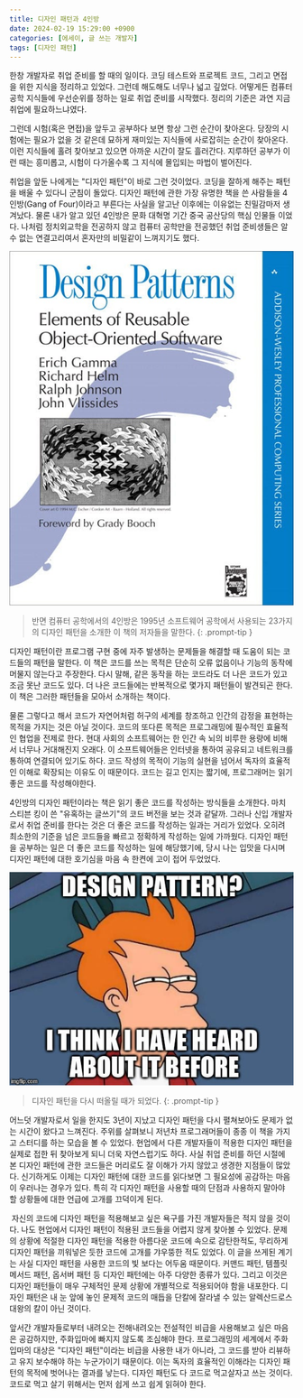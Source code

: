 ```yaml
---
title: 디자인 패턴과 4인방
date: 2024-02-19 15:29:00 +0900
categories: [에세이, 글 쓰는 개발자]
tags: [디자인 패턴]
---
```

한창 개발자로 취업 준비를 할 때의 일이다. 코딩 테스트와 프로젝트 코드, 그리고 면접을 위한 지식을 정리하고 있었다. 그런데 해도해도 너무나 넓고 깊었다. 어떻게든 컴퓨터 공학 지식들에 우선순위를 정하는 일로 취업 준비를 시작했다. 정리의 기준은 과연 지금 취업에 필요하느냐였다.  


​그런데 시험(혹은 면접)을 앞두고 공부하다 보면 항상 그런 순간이 찾아온다. 당장의 시험에는 필요가 없을 것 같은데 묘하게 재미있는 지식들에 사로잡히는 순간이 찾아온다. 이런 지식들에 홀려 찾아보고 있으면 아까운 시간이 잘도 흘러간다. 지루하던 공부가 이런 때는 흥미롭고, 시험이 다가올수록 그 지식에 몰입되는 마법이 벌어진다.


취업을 앞둔 나에게는 "디자인 패턴"이 바로 그런 것이었다. 코딩을 잘하게 해주는 패턴을 배울 수 있다니 군침이 돌았다. 디자인 패턴에 관한 가장 유명한 책을 쓴 사람들을 4인방(Gang of Four)이라고 부른다는 사실을 알고난 이후에는 이유없는 친밀감마저 생겨났다. 물론 내가 알고 있던 4인방은 문화 대혁명 기간 중국 공산당의 핵심 인물들 이었다. 나처럼 정치외교학을 전공하지 않고 컴퓨터 공학만을 전공했던 취업 준비생들은 알 수 없는 연결고리여서 혼자만의 비밀같이 느껴지기도 했다.


![](/assets/img/design-patterns-book.jpg)

> 반면 컴퓨터 공학에서의 4인방은 1995년 소프트웨어 공학에서 사용되는 23가지의 디자인 패턴을 소개한 이 책의 저자들을 말한다.
{: .prompt-tip }


디자인 패턴이란 프로그램 구현 중에 자주 발생하는 문제들을 해결할 때 도움이 되는 코드들의 패턴을 말한다. 이 책은 코드를 쓰는 목적은 단순히 오류 없음이나 기능의 동작에 머물지 않는다고 주장한다. 다시 말해, 같은 동작을 하는 코드라도 더 나은 코드가 있고 조금 못난 코드도 있다. 더 나은 코드들에는 반복적으로 몇가지 패턴들이 발견되곤 한다. 이 책은 그러한 패턴들을 모아서 소개하는 책이다.


물론 그렇다고 해서 코드가 자연어처럼 허구의 세계를 창조하고 인간의 감정을 표현하는 목적을 가지는 것은 아닐 것이다. 코드의 또다른 목적은 프로그래밍에 필수적인 효율적인 협업을 전제로 한다. 현대 사회의 소프트웨어는 한 인간 속 뇌의 비루한 용량에 비해서 너무나 거대해진지 오래다. 이 소프트웨어들은 인터넷을 통하여 공유되고 네트워크를 통하여 연결되어 있기도 하다. 코드 작성의 목적이 기능의 실현을 넘어서 독자의 효율적인 이해로 확장되는 이유도 이 때문이다. 코드는 길고 인지는 짧기에, 프로그래머는 읽기 좋은 코드를 작성해야한다.  


4인방의 디자인 패턴이라는 책은 읽기 좋은 코드를 작성하는 방식들을 소개한다. 마치 스티븐 킹이 쓴 "유혹하는 글쓰기"의 코드 버전을 보는 것과 같달까. 그러나 신입 개발자로서 취업 준비를 한다는 것은 더 좋은 코드를 작성하는 일과는 거리가 있었다. 오히려 최소한의 기준을 넘은 코드들을 빠르고 정확하게 작성하는 일에 가까웠다. 디자인 패턴을 공부하는 일은 더 좋은 코드를 작성하는 일에 해당했기에, 당시 나는 입맛을 다시며 디자인 패턴에 대한 호기심을 마음 속 한켠에 고이 접어 두었었다.

![](/assets/img/heard-design-pattern.jpg)

> 디자인 패턴을 다시 떠올릴 때가 되었다.
{: .prompt-tip }

어느덧 개발자로서 일을 한지도 3년이 지났고 디자인 패턴을 다시 펼쳐보아도 문제가 없는 시간이 왔다고 느껴진다. 주위를 살펴보니 저년차 프로그래머들이 종종 이 책을 가지고 스터디를 하는 모습을 볼 수 있었다. 현업에서 다른 개발자들이 적용한 디자인 패턴을 실제로 접한 뒤 찾아보게 되니 더욱 자연스럽기도 하다. 사실 취업 준비를 하던 시절에 본 디자인 패턴에 관한 코드들은 머리로도 잘 이해가 가지 않았고 생경한 지점들이 많았다. 신기하게도 이제는 디자인 패턴에 대한 코드를 읽다보면 그 필요성에 공감하는 마음이 우러나는 경우가 있다. 특히 각 디자인 패턴을 사용할 때의 단점과 사용하지 말아야 할 상황들에 대한 언급에 고개를 끄덕이게 된다. 

​
자신의 코드에 디자인 패턴을 적용해보고 싶은 욕구를 가진 개발자들은 적지 않을 것이다. 나도 현업에서 디자인 패턴이 적용된 코드들을 어렵지 않게 찾아볼 수 있었다. 문제의 상황에 적절한 디자인 패턴을 적용한 아름다운 코드에 속으로 감탄한적도, 무리하게 디자인 패턴을 끼워넣은 듯한 코드에 고개를 갸우뚱한 적도 있었다. 이 글을 쓰게된 계기는 사실 디자인 패턴을 사용한 코드의 빛 보다는 어두움 때문이다. 커맨드 패턴, 템플릿 메서드 패턴, 옵서버 패턴 등 디자인 패턴에는 아주 다양한 종류가 있다. 그리고 이것은 디자인 패턴들이 매우 구체적인 문제 상황에 개별적으로 적용되어야 함을 내포한다. 디자인 패턴은 내 눈 앞에 놓인 문제적 코드의 매듭을 단칼에 잘라낼 수 있는 알렉산드로스 대왕의 칼이 아닌 것이다.

 
앞서간 개발자들로부터 내려오는 전해내려오는 전설적인 비급을 사용해보고 싶은 마음은 공감하지만, 주화입마에 빠지지 않도록 조심해야 한다. 프로그래밍의 세계에서 주화입마의 대상은 "디자인 패턴"이라는 비급을 사용한 내가 아니라, 그 코드를 받아 리뷰하고 유지 보수해야 하는 누군가이기 때문이다. 이는 독자의 효율적인 이해라는 디자인 패턴의 목적에 벗어나는 결과를 낳는다. 디자인 패턴도 다 코드로 먹고살자고 쓰는 것이다. 코드로 먹고 살기 위해서는 먼저 쉽게 쓰고 쉽게 읽혀야 한다.